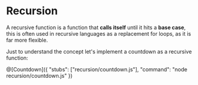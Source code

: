 # Recursion
A recursive function is a function that **calls itself** until it hits a **base case**, this is often used in recursive languages as a replacement for loops, as it is far more flexible.

Just to understand the concept let's implement a countdown as a recursive function:

@[Countdown]({ "stubs": ["recursion/countdown.js"], "command": "node recursion/countdown.js" })
